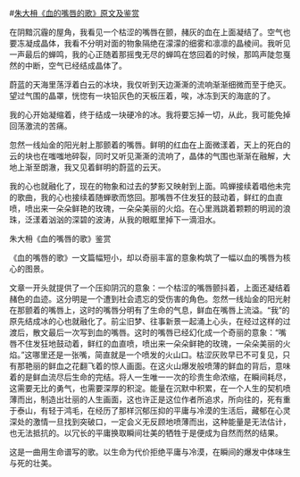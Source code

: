 #[朱大枏《血的嘴唇的歌》原文及鉴赏](https://www.vrrw.net/wx/8905.html)

在阴黯沉霾的屋角，我看见一个枯涩的嘴唇在颤，赭灰的血在上面凝结了。空气也要冻凝成晶体，我看不分明对面的物象隔绝在濛濛的细雾和凛凛的晶棱间。我听见一声最后的蝉鸣，我的心正随着那摇曳无尽的蝉鸣在悠回着的时候，那鸣声陡忽戛然的中断，空气已经结成晶体了。

蔚蓝的天海里荡浮着白云的冰块，我仅听到天边澌澌的流响渐渐细微而至于绝灭。望过气围的晶罩，恍惚有一块铅灰色的天板压着，唉，冰冻到天的海底的了。

我的心开始凝缩着，终于结成一块硬冷的冰。我将要忘掉一切，从此，我可能免掉回荡激流的苦痛。



忽然一线灿金的阳光射上那颤着的嘴唇。鲜明的红血在上面微漾着，天上的死白的云的块也在嗤嗤地碎裂，同时又听见澌澌的流响了，晶体的气围也渐渐在融解，大地上渐至朗澈，我又见着鲜明的蔚蓝的云天。

我的心也就融化了，现在的物象和过去的梦影又映射到上面。鸣蝉接续着唱他未完的歌曲，我的心也接续着随蝉歌而悠回。那嘴唇不住发狂的鼓动着，鲜红的血直喷，喷出来一朵朵鲜艳的玫瑰，一朵朵美丽的火焰。在心里溅跳着颗颗的明润的浪珠，泛漾着汹汹的深碧的波涛，从我的眼眶里掉下一滴泪水。

朱大枏《血的嘴唇的歌》鉴赏

《血的嘴唇的歌》一文篇幅短小，却以奇丽丰富的意象构筑了一幅以血的嘴唇为核心的图景。

文章一开头就提供了一个压抑阴沉的意象：一个枯涩的嘴唇颤抖着，上面还凝结着赭色的血迹。这分明是一个遭到社会遗忘的受伤害的角色。忽然一线灿金的阳光射在那颤着的嘴唇上，这时的嘴唇分明有了生命的气息，鲜血在嘴唇上流溢。“我”的原先结成冰的心也就融化了。前尘旧梦、往事新景一起涌上心头，在经过这样的过渡后，散文最后一次写到血的嘴唇。这时的嘴唇已经幻化成一个奇丽的意象：“嘴唇不住发狂地鼓动着，鲜红的血直喷，喷出来一朵朵鲜艳的玫瑰，一朵朵美丽的火焰。”这哪里还是一张嘴，简直就是一个喷发的火山口。枯涩灰败早已不可复见，只有那艳丽的鲜血之花翻飞着的惊人画面。在这火山爆发般喷薄的鲜血的背后，意味着的是鲜血流尽后生命的完结。将人一生唯一一次的珍贵生命浓缩，在瞬间耗尽，这需要无比的勇气，也需要深厚的积淀。能量在沉默中积累，在一个人生的契机喷薄而出，制造出壮丽的人生画面，这也许正是这位作者所追求，所向往的，死有重于泰山，有轻于鸿毛，在经历了那样沉郁压抑的平庸与冷漠的生活后，藏郁在心灵深处的激情一旦找到突破口，一定会义无反顾地喷薄而出，这种能量是无法估计，也无法抵抗的。以冗长的平庸换取瞬间壮美的牺牲于是便成为自然而然的结果。

这是一曲用生命谱写的歌。以生命为代价拒绝平庸与冷漠，在瞬间的爆发中体味生与死的壮美。

